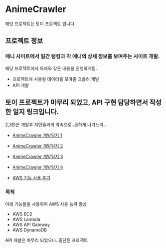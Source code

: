 # AnimeCrawler
해당 프로젝트는 토이 프로젝트 입니다.

## 프로젝트 정보
### 애니 사이트에서 일간 랭킹과 각 애니의 상세 정보를 보여주는 사이트 개발.
해당 프로젝트에서 아래와 같은 내용을 진행하게됨.
- 프로젝트에 사용될 데이터를 모아줄 크롤러 개발
- API 개발

## 토이 프로젝트가 마무리 되었고, API 구현 담당하면서 작성한 일지 링크입니다.
2,3탄은 개발후 지인들과의 약속으로..급하게 나가느라..
- [ AnimeCrawler 개발일지 1 ](https://www.notion.so/xotbugdev/2020-01-20-AnimeCrawler-1-b19a84db02244116a02ffe1d9ace28d4)
- [ AnimeCrawler 개발일지 2 ](https://www.notion.so/xotbugdev/2020-01-21-AnimeCrawler-2-ed17df724c3b4aa3905c5326cc1e903b)
- [ AnimeCrawler 개발일지 3 ](https://www.notion.so/xotbugdev/2020-01-26-AnimeCrawler-3-f6b43315e35540fea3479af8dc0b8875)
- [ AnimeCrawler 개발일지 4 ](https://www.notion.so/xotbugdev/2020-02-03-AnimeCrawler-4-860592a1dddd4013a09d50be88822618)

- [ AWS 기능 사용 후기 ](https://www.notion.so/xotbugdev/AWS-344c218f04864e3d86d429210e666721) 

### 목적
아래 기능들을 사용하여 AWS 사용 능력 향상
- AWS EC2
- AWS Lambda
- AWS API Gateway
- AWS DynamoDB

API 개발은 마무리 되었으나..중단된 프로젝트
